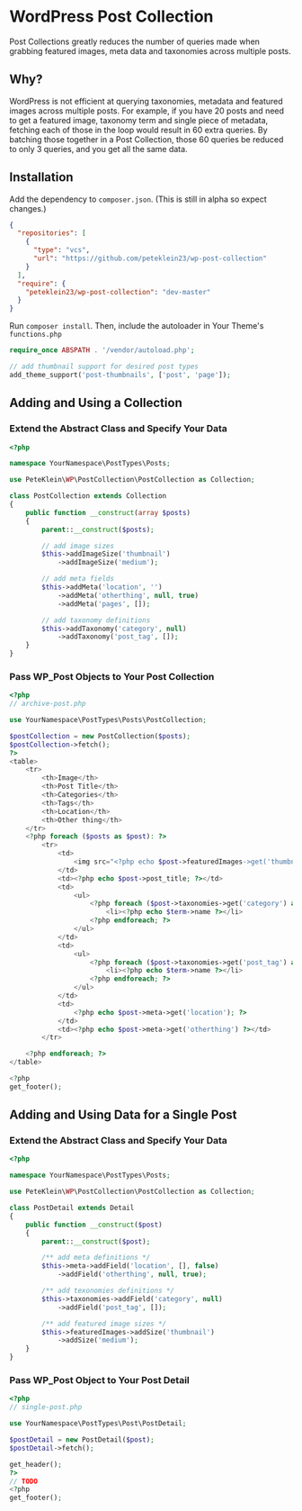# WordPress Post Collection

Post Collections greatly reduces the number of queries made when
grabbing featured images, meta data and taxonomies across multiple posts.

## Why?

WordPress is not efficient at querying taxonomies, metadata and featured images 
across multiple posts. For example, if you have 20 posts and need to get a featured image, taxonomy term and single piece of metadata, fetching each of those in the loop would result in 60 extra queries. By batching those together in a Post Collection, those 60 queries be reduced to only 3 queries, and you get all the same data.


## Installation

Add the dependency to `composer.json`. (This is still in alpha so expect changes.)

```json
{
  "repositories": [
    {
      "type": "vcs",
      "url": "https://github.com/peteklein23/wp-post-collection"
    }
  ],
  "require": {
    "peteklein23/wp-post-collection": "dev-master"
  }
}
```

Run `composer install`. Then, include the autoloader in Your Theme's `functions.php`

```php
require_once ABSPATH . '/vendor/autoload.php';

// add thumbnail support for desired post types
add_theme_support('post-thumbnails', ['post', 'page']);
```

## Adding and Using a Collection

### Extend the Abstract Class and Specify Your Data

```php
<?php

namespace YourNamespace\PostTypes\Posts;

use PeteKlein\WP\PostCollection\PostCollection as Collection;

class PostCollection extends Collection
{
    public function __construct(array $posts)
    {
        parent::__construct($posts);

        // add image sizes
        $this->addImageSize('thumbnail')
            ->addImageSize('medium');

        // add meta fields
        $this->addMeta('location', '')
            ->addMeta('otherthing', null, true)
            ->addMeta('pages', []);

        // add taxonomy definitions
        $this->addTaxonomy('category', null)
            ->addTaxonomy('post_tag', []);
    }
}
```

### Pass WP_Post Objects to Your Post Collection

```php
<?php
// archive-post.php

use YourNamespace\PostTypes\Posts\PostCollection;

$postCollection = new PostCollection($posts);
$postCollection->fetch();
?>
<table>
    <tr>
        <th>Image</th>
        <th>Post Title</th>
        <th>Categories</th>
        <th>Tags</th>
        <th>Location</th>
        <th>Other thing</th>
    </tr>
    <?php foreach ($posts as $post): ?>
        <tr>
            <td>
                <img src="<?php echo $post->featuredImages->get('thumbnail')->url; ?>" />
            </td>
            <td><?php echo $post->post_title; ?></td>
            <td>
                <ul>
                    <?php foreach ($post->taxonomies->get('category') as $term): ?>
                        <li><?php echo $term->name ?></li>
                    <?php endforeach; ?>
                </ul>
            </td>
            <td>
                <ul>
                    <?php foreach ($post->taxonomies->get('post_tag') as $term): ?>
                        <li><?php echo $term->name ?></li>
                    <?php endforeach; ?>
                </ul>
            </td>
            <td>
                <?php echo $post->meta->get('location'); ?>
            </td>
            <td><?php echo $post->meta->get('otherthing') ?></td>
        </tr>

    <?php endforeach; ?>
</table>

<?php
get_footer();
```

## Adding and Using Data for a Single Post

### Extend the Abstract Class and Specify Your Data

```php
<?php

namespace YourNamespace\PostTypes\Posts;

use PeteKlein\WP\PostCollection\PostCollection as Collection;

class PostDetail extends Detail
{
    public function __construct($post)
    {
        parent::__construct($post);

        /** add meta definitions */
        $this->meta->addField('location', [], false)
            ->addField('otherthing', null, true);

        /** add texonomies definitions */
        $this->taxonomies->addField('category', null)
            ->addField('post_tag', []);

        /** add featured image sizes */
        $this->featuredImages->addSize('thumbnail')
            ->addSize('medium');
    }
}
```

### Pass WP_Post Object to Your Post Detail

```php
<?php
// single-post.php

use YourNamespace\PostTypes\Post\PostDetail;

$postDetail = new PostDetail($post);
$postDetail->fetch();

get_header();
?>
// TODO
<?php
get_footer();

```
